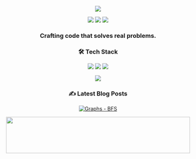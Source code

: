 <!-- 프로필 상단 배너 -->
<p align="center">
  <img src="https://capsule-render.vercel.app/api?type=waving&color=auto&height=200&section=header&text=freeskyES&fontSize=50&animation=fadeIn" />
</p>

<!-- 소셜 미디어/연락처 뱃지 -->
<p align="center">
  <a href="mailto:your.email@example.com"><img src="https://img.shields.io/badge/Email-D14836?style=flat-square&logo=gmail&logoColor=white"/></a>
  <a href="https://velog.io/@freesky"><img src="https://img.shields.io/badge/Velog-20C997?style=flat-square&logo=velog&logoColor=white"/></a>
  <a href="https://github.com/freeskyES"><img src="https://img.shields.io/badge/GitHub-181717?style=flat-square&logo=github&logoColor=white"/></a>
</p>

<!-- 자기소개 -->
<h3 align="center">Crafting code that solves real problems.</h3>

<!-- 기술 스택 -->
<h3 align="center">🛠 Tech Stack</h3>
<p align="center">
  <img src="https://img.shields.io/badge/Kotlin-7F52FF?style=flat-square&logo=kotlin&logoColor=white"/>
  <img src="https://img.shields.io/badge/Java-007396?style=flat-square&logo=java&logoColor=white"/>
  <img src="https://img.shields.io/badge/Clean%20Architecture-000000?style=flat-square"/>
</p>

<!-- GitHub 통계 -->
<p align="center">
<!--   <img src="https://github-readme-stats.vercel.app/api?username=freeskyES&show_icons=true&theme=tokyonight" /> -->
  <img src="https://github-readme-stats.vercel.app/api/top-langs/?username=freeskyES&layout=compact&theme=tokyonight" />
</p>


<!-- blog start -->
<h3 align="center">✍️ Latest Blog Posts</h3>

<p align="center">
  <a href="https://velog.io/@freesky/Graphs-BFS">
    <img src="https://img.shields.io/badge/Graphs%20-%20BFS-20C997?style=flat-square&logo=velog&logoColor=white" alt="Graphs - BFS" />
  </a>
  <!-- 자동 업데이트 시 아래에 최신 글이 추가됩니다 -->
</p>

<!-- blog end -->

<a href="https://www.gitanimals.org/en_US?utm_medium=image&utm_source=freeskyES&utm_content=line">
  <img
    src="https://render.gitanimals.org/lines/freeskyES"
    width="100%" height="100"
  />
</a>
  
